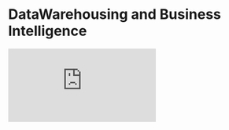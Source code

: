 # DataWarehousing and Business Intelligence
![DW_Report.pdf](https://github.com/user-attachments/files/18141742/DW_Report.pdf)
